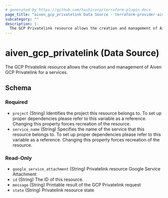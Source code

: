```yaml
---
# generated by https://github.com/hashicorp/terraform-plugin-docs
page_title: "aiven_gcp_privatelink Data Source - terraform-provider-aiven"
subcategory: ""
description: |-
  The GCP Privatelink resource allows the creation and management of Aiven GCP Privatelink for a services.
---
```


# aiven_gcp_privatelink (Data Source)

The GCP Privatelink resource allows the creation and management of Aiven GCP Privatelink for a services.



<!-- schema generated by tfplugindocs -->
## Schema

### Required

- `project` (String) Identifies the project this resource belongs to. To set up proper dependencies please refer to this variable as a reference. Changing this property forces recreation of the resource.
- `service_name` (String) Specifies the name of the service that this resource belongs to. To set up proper dependencies please refer to this variable as a reference. Changing this property forces recreation of the resource.

### Read-Only

- `google_service_attachment` (String) Privatelink resource Google Service Attachment
- `id` (String) The ID of this resource.
- `message` (String) Printable result of the GCP Privatelink request
- `state` (String) Privatelink resource state
